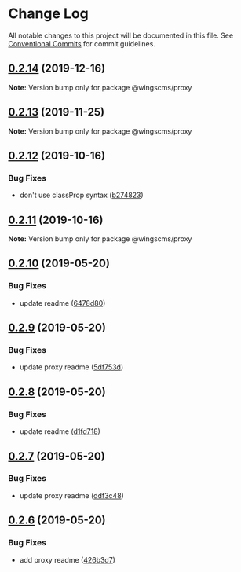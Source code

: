 # Change Log

All notable changes to this project will be documented in this file.
See [Conventional Commits](https://conventionalcommits.org) for commit guidelines.

## [0.2.14](https://github.com/wingscms/wings/compare/@wingscms/proxy@0.2.13...@wingscms/proxy@0.2.14) (2019-12-16)

**Note:** Version bump only for package @wingscms/proxy





## [0.2.13](https://github.com/wingscms/wings/compare/@wingscms/proxy@0.2.12...@wingscms/proxy@0.2.13) (2019-11-25)

**Note:** Version bump only for package @wingscms/proxy





## [0.2.12](https://github.com/wingscms/wings/compare/@wingscms/proxy@0.2.11...@wingscms/proxy@0.2.12) (2019-10-16)


### Bug Fixes

* don't use classProp syntax ([b274823](https://github.com/wingscms/wings/commit/b27482397289feeb1e5a02e51b192fbf9edcb4e5))





## [0.2.11](https://github.com/wingscms/wings/compare/@wingscms/proxy@0.2.10...@wingscms/proxy@0.2.11) (2019-10-16)

**Note:** Version bump only for package @wingscms/proxy





## [0.2.10](https://github.com/wingscms/wings/compare/@wingscms/proxy@0.2.9...@wingscms/proxy@0.2.10) (2019-05-20)


### Bug Fixes

* update readme ([6478d80](https://github.com/wingscms/wings/commit/6478d80))





## [0.2.9](https://github.com/wingscms/wings/compare/@wingscms/proxy@0.2.8...@wingscms/proxy@0.2.9) (2019-05-20)


### Bug Fixes

* update proxy readme ([5df753d](https://github.com/wingscms/wings/commit/5df753d))





## [0.2.8](https://github.com/wingscms/wings/compare/@wingscms/proxy@0.2.7...@wingscms/proxy@0.2.8) (2019-05-20)


### Bug Fixes

* update readme ([d1fd718](https://github.com/wingscms/wings/commit/d1fd718))





## [0.2.7](https://github.com/wingscms/wings/compare/@wingscms/proxy@0.2.6...@wingscms/proxy@0.2.7) (2019-05-20)


### Bug Fixes

* update proxy readme ([ddf3c48](https://github.com/wingscms/wings/commit/ddf3c48))





## [0.2.6](https://github.com/wingscms/wings/compare/@wingscms/proxy@0.2.5...@wingscms/proxy@0.2.6) (2019-05-20)


### Bug Fixes

* add proxy readme ([426b3d7](https://github.com/wingscms/wings/commit/426b3d7))
